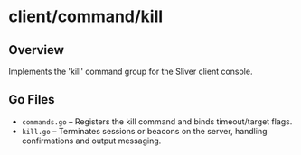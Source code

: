 # client/command/kill

## Overview

Implements the 'kill' command group for the Sliver client console.

## Go Files

- `commands.go` – Registers the kill command and binds timeout/target flags.
- `kill.go` – Terminates sessions or beacons on the server, handling confirmations and output messaging.
